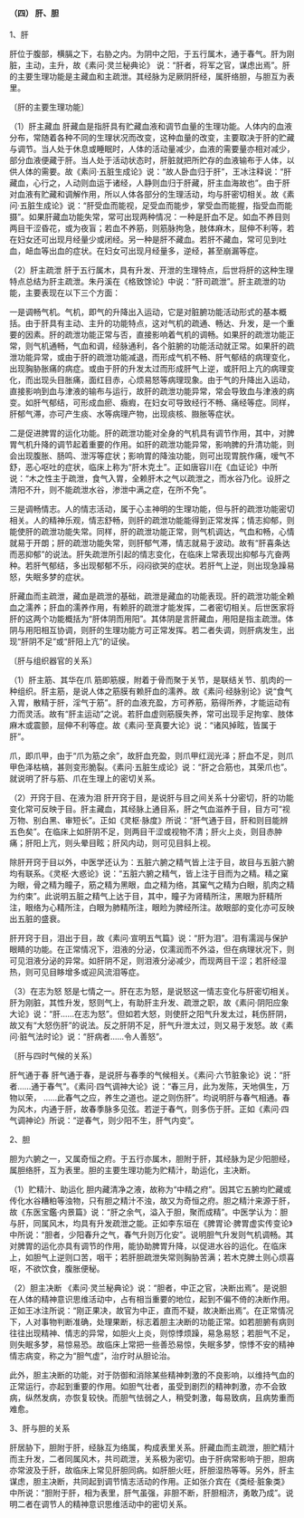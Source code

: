#### （四） 肝、胆

1、肝

肝位于腹部，横膈之下，右胁之内。为阴中之阳，于五行属木，通于春气。肝为刚脏，主动，主升，故《素问·灵兰秘典论》  说：“肝者，将军之官，谋虑出焉”。肝的主要生理功能是主藏血和主疏泄。其经脉为足厥阴肝经，属肝络胆，与胆互为表里。

〔肝的主要生理功能〕

（1）肝主藏血  肝藏血是指肝具有贮藏血液和调节血量的生理功能。人体内的血液分布，常随着各种不同的生理状况而改变，这种血量的改变，主要取决于肝的贮藏与调节。当人处于休息或睡眠时，人体的活动量减少，血液的需要量亦相对减少，部分血液便藏于肝。当人处于活动状态时，肝脏就把所贮存的血液输布于人体，以供人体的需要。故《素问·五脏生成论》说：“故人卧血归于肝”，王冰注释说：“肝藏血，心行之，人动则血运于诸经，人静则血归于肝藏，肝主血海故也”。由于肝对血液有贮藏和调解作用，所以人体各部分的生理活动，均与肝密切相关。故《素问·五脏生成论》说：“肝受血而能视，足受血而能步，掌受血而能握，指受血而能摄”。如果肝藏血功能失常，常可出现两种情况：一种是肝血不足。如血不养目则两目干涩昏花，或为夜盲；若血不养筋，则筋脉拘急，肢体麻木，屈伸不利等，若在妇女还可出现月经量少或闭经。另一种是肝不藏血。若肝不藏血，常可见到吐血，衄血等出血的症状。在妇女可出现月经量多，逆经，甚至崩漏等症。

（2）肝主疏泄  肝于五行属木，具有升发、开泄的生理特点，后世将肝的这种生理特点总结为肝主疏泄。朱丹溪在《格致馀论》中说：“肝司疏泄”。肝主疏泄的功能，主要表现在以下三个方面：

一是调畅气机。气机，即气的升降出入运动，它是对脏腑功能活动形式的基本概括。由于肝具有主动、主升的功能特点，这对气机的疏通、畅达、升发，是一个重要的因素。肝的疏泄功能正常与否，直接影响着气机的调畅。如果肝的疏泄功能正常，则气机通畅，气血和调，经脉通利，各个脏腑的功能活动就正常。如果肝的疏泄功能异常，或由于肝的疏泄功能减退，而形成气机不畅、肝气郁结的病理变化，出现胸胁胀痛的病症。或由于肝的升发太过而形成肝气上逆，或肝阳上亢的病理变化，而出现头目胀痛，面红目赤，心烦易怒等病理现象。由于气的升降出入运动，直接影响到血与津液的输布与运行，故肝的疏泄功能异常，常会导致血与津液的病变。如肝气郁结，可形成血瘀、癓瘕，在妇女可导致经行不畅、痛经等症。同样，肝郁气滞，亦可产生痰、水等病理产物，出现痰核、臌胀等症状。

二是促进脾胃的运化功能。肝的疏泄功能对全身的气机具有调节作用，其中，对脾胃气机升降的调节起着重要的作用。如肝的疏泄功能异常，影响脾的升清功能，则会出现腹胀、肠鸣、泄泻等症状；影响胃的降浊功能，则可出现胃脘作痛，嗳气不舒，恶心呕吐的症状，临床上称为“肝木克土”。正如唐容川在《血证论》中所说：“木之性主于疏泄，食气入胃，全赖肝木之气以疏泄之，而水谷乃化。设肝之清阳不升，则不能疏泄水谷，渗泄中满之症，在所不免”。

三是调畅情志。人的情志活动，属于心主神明的生理功能，但与肝的疏泄功能密切相关。人的精神乐观，情志舒畅，则肝的疏泄功能能得到正常发挥；情志抑郁，则能使肝的疏泄功能失常。同样，肝的疏泄功能正常，则气机调达，气血和畅，心情就易于开朗；肝的疏泄功能失常，则肝郁气滞，情志就易于波动。故有“肝喜条达而恶抑郁”的说法。肝失疏泄所引起的情志变化，在临床上常表现出抑郁与亢奋两种。若肝气郁结，多出现郁郁不乐，闷闷欲哭的症状。若肝气上逆，则出现急躁易怒，失眠多梦的症状。

肝藏血而主疏泄，藏血是疏泄的基础，疏泄是藏血的功能表现。肝的疏泄功能全赖血之濡养；肝血的濡养作用，有赖肝的疏泄才能发挥，二者密切相关。后世医家将肝的这两个功能概括为“肝体阴而用阳”。其体阴是言肝藏血，用阳是指主疏泄。体阴与用阳相互协调，则肝的生理功能方可正常发挥。若二者失调，则肝病发生，出现“肝阴不足”或“肝阳上亢”的证侯。

〔肝与组织器官的关系〕

（1）肝主筋、其华在爪  筋即筋膜，附着于骨而聚于关节，是联结关节、肌肉的一种组织。肝主筋，是说人体之筋膜有赖肝血的濡养。故《素问·经脉别论》说“食气入胃，散精于肝，淫气于筋”。肝的血液充盈，方可养筋，筋得所养，才能运动有力而灵活。故有“肝主运动”之说。若肝血虚则筋膜失养，常可出现手足拘挛、肢体麻木或震颤，屈伸不利等症。故《素问·至真要大论》说：“诸风掉眩，皆属于肝”。

爪，即爪甲，由于“爪为筋之余”，故肝血充盈，则爪甲红润光泽；肝血不足，则爪甲色泽枯槁，甚则变形脆裂。《素问·五脏生成论》说：“肝之合筋也，其荣爪也”。就说明了肝与筋、爪在生理上的密切关系。

（2）开窍于目、在液为泪  肝开窍于目，是说肝与目之间关系十分密切，肝的功能变化常可反映于目。肝主藏血，其经脉上通目系，肝之气血滋养于目，目方可“视万物、别白黑、审短长”。正如《灵枢·脉度》所说：“肝气通于目，肝和则目能辨五色矣”。在临床上如肝阴不足，则两目干涩或视物不清；肝火上炎，则目赤肿痛；肝阳上亢，则头晕目眩；肝风内动，则可见目斜上视。

除肝开窍于目以外，中医学还认为：五脏六腑之精气皆上注于目，故目与五脏六腑均有联系。《灵枢·大惑论》说：“五脏六腑之精气，皆上注于目而为之精。精之窠为眼，骨之精为瞳子，筋之精为黑眼，血之精为络，其窠气之精为白眼，肌肉之精为约束”。此说明五脏之精气上达于目，其中，瞳子为肾精所注，黑眼为肝精所注，眼络为心精所注，白眼为肺精所注，眼睑为脾经所注。故眼部的变化亦可反映出五脏的盛衰。

肝开窍于目，泪出于目，故《素问·宣明五气篇》说：“肝为泪”。泪有濡润与保护眼睛的功能。在正常情况下，泪液的分泌，仅濡润而不外溢，但在病理状况下，则可见泪液分泌的异常。如肝阴不足，则泪液分泌减少，而现两目干涩；若肝经湿热，则可见目眵增多或迎风流泪等症。

（3）在志为怒  怒是七情之一。肝在志为怒，是说怒这一情志变化与肝密切相关。肝为刚脏，其性升发，怒则气上，有助肝主升发、疏泄之职，故《素问·阴阳应象大论》说：“肝……在志为怒”。但如若大怒，则使肝之阳气升发太过，耗伤肝阴，故又有“大怒伤肝”的说法。反之肝阴不足，肝气升泄太过，则又易于发怒。故《素问·脏气法时论》说：“肝病者……令人善怒”。

〔肝与四时气候的关系〕

肝气通于春  肝气通于春，是说肝与春季的气候相关。《素问·六节脏象论》说：“肝者……通于春气”。《素问·四气调神大论》说：“春三月，此为发陈，天地俱生，万物以荣， ……此春气之应，养生之道也。逆之则伤肝”。均说明肝与春气相通。春为风木，内通于肝，故春季脉多见弦。若逆于春气，则多伤于肝。正如《素问·四气调神论》所说：“逆春气，则少阳不生，肝气内变”。

2、胆

胆为六腑之一，又属奇恒之府。于五行亦属木，胆附于肝，其经脉为足少阳胆经，属胆络肝，互为表里。胆的主要生理功能为贮精汁，助运化，主决断。

（1）贮精汁、助运化  胆内藏清净之液，故称为“中精之府”。因其它五腑均贮藏或传化水谷糟粕等浊物，只有胆之精汁不浊，故又为奇恒之府。胆之精汁来源于肝，故《东医宝鑑·内景篇》说：“肝之余气，溢入于胆，聚而成精”。中医学认为：胆与肝，同属风木，均具有升发疏泄之能。正如李东垣在《脾胃论·脾胃虚实传变论》中所说：“胆者，少阳春升之气，春气升则万化安”。说明胆气升发则气机调畅。其对脾胃的运化亦具有调节的作用，能协助脾胃升降，以促进水谷的运化。在临床上，如胆气上逆则口苦，咽干；若肝胆疏泄失常则胸胁苦满；若木克脾土则心烦喜呕，不欲饮食，腹胀便秘。

（2）胆主决断  《素问·灵兰秘典论》说：“胆者，中正之官，决断出焉”。是说胆在人体的精神意识思维活动中，占有相当重要的地位，起到不偏不倚的决断作用。正如王冰注所说：“刚正果决，故官为中正，直而不疑，故决断出焉”。在正常情况下，人对事物判断准确，处理果断，标志着胆主决断的功能正常。如若胆腑有病则往往出现精神、情志的异常，如胆火上炎，则惊悸烦躁，易急易怒；若胆气不足，则失眠多梦，易惊易恐。故临床上常把一些善恐易惊，失眠多梦，惊悸不安的精神情志病变，称之为“胆气虚”，治疗时从胆论治。

此外，胆主决断的功能，对于防御和消除某些精神刺激的不良影响，以维持气血的正常运行，亦起到重要的作用。如胆气壮者，虽受到剧烈的精神刺激，亦不会致病，纵然发病，亦恢复较快。而胆气怯弱之人，稍受刺激，每易致病，且病势重而难愈。

3、肝与胆的关系

肝居胁下，胆附于肝，经脉互为络属，构成表里关系。肝藏血而主疏泄，胆贮精汁而主升发，二者同属风木，共司疏泄，关系极为密切。由于肝病常影响于胆，胆病亦常波及于肝，故临床上常见肝胆同病。如肝胆火旺，肝胆湿热等等。另外，肝主谋虑，胆主决断，共同起到调节情志活动的作用。正如张介宾在《类经·脏象类》中所说：“胆附于肝，相为表里，肝气虽强，非胆不断，肝胆相济，勇敢乃成”。说明二者在调节人的精神意识思维活动中的密切关系。
